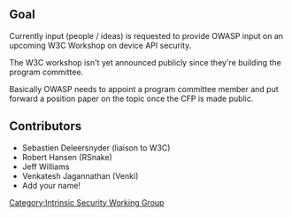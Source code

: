 ## Goal

Currently input (people / ideas) is requested to provide OWASP input on
an upcoming W3C Workshop on device API security.

The W3C workshop isn't yet announced publicly since they're building the
program committee.

Basically OWASP needs to appoint a program committee member and put
forward a position paper on the topic once the CFP is made public.

## Contributors

  - Sebastien Deleersnyder (liaison to W3C)
  - Robert Hansen (RSnake)
  - Jeff Williams
  - Venkatesh Jagannathan (Venki)
  - Add your name\!

[Category:Intrinsic Security Working
Group](Category:Intrinsic_Security_Working_Group "wikilink")